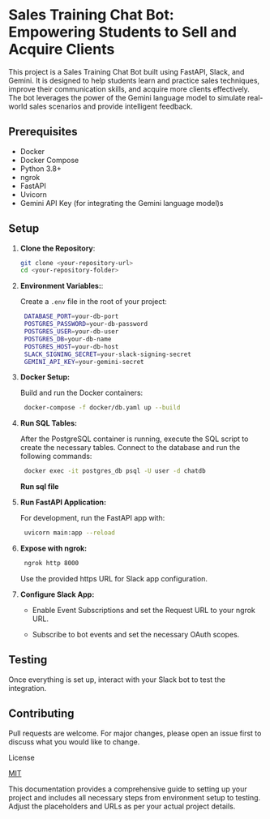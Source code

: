 # Sales Training Chat Bot: Empowering Students to Sell and Acquire Clients

This project is a Sales Training Chat Bot built using FastAPI, Slack, and Gemini. It is designed to help students learn and practice sales techniques, improve their communication skills, and acquire more clients effectively. The bot leverages the power of the Gemini language model to simulate real-world sales scenarios and provide intelligent feedback.

## Prerequisites

- Docker
- Docker Compose
- Python 3.8+
- ngrok
- FastAPI
- Uvicorn
- Gemini API Key (for integrating the Gemini language model)s

## Setup

1. **Clone the Repository**:
   ```bash
   git clone <your-repository-url>
   cd <your-repository-folder>
2. **Environment Variables:**:

    Create a `.env` file in the root of your project:
   ```bash
    DATABASE_PORT=your-db-port
    POSTGRES_PASSWORD=your-db-password
    POSTGRES_USER=your-db-user
    POSTGRES_DB=your-db-name
    POSTGRES_HOST=your-db-host
    SLACK_SIGNING_SECRET=your-slack-signing-secret
    GEMINI_API_KEY=your-gemini-secret
3. **Docker Setup:**

    Build and run the Docker containers:
   ```bash
    docker-compose -f docker/db.yaml up --build
4. **Run SQL Tables:**

    After the PostgreSQL container is running, execute the SQL script to create the necessary tables. Connect to the database and run the following commands:
   ```bash
    docker exec -it postgres_db psql -U user -d chatdb
   ``` 
    **Run sql file**
5. **Run FastAPI Application:**

    For development, run the FastAPI app with:
   ```bash
    uvicorn main:app --reload
6. **Expose with ngrok:**

   ```bash
    ngrok http 8000
    ```
    Use the provided https URL for Slack app configuration.
7. **Configure Slack App:**

    * Enable Event Subscriptions and set the Request URL to your ngrok URL.

    * Subscribe to bot events and set the necessary OAuth scopes.

## Testing
Once everything is set up, interact with your Slack bot to test the integration.

## Contributing
Pull requests are welcome. For major changes, please open an issue first to discuss what you would like to change.

License

[MIT](https://choosealicense.com/licenses/mit/)


This documentation provides a comprehensive guide to setting up your project and includes all necessary steps from environment setup to testing. Adjust the placeholders and URLs as per your actual project details.
